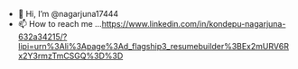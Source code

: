 - 👋 Hi, I’m @nagarjuna17444
- 📫 How to reach me ...https://www.linkedin.com/in/kondepu-nagarjuna-632a34215/?lipi=urn%3Ali%3Apage%3Ad_flagship3_resumebuilder%3BEx2mURV6Rx2Y3rmzTmCSGQ%3D%3D

<!---
nagarjuna17444/nagarjuna17444 is a ✨ special ✨ repository because its `README.md` (this file) appears on your GitHub profile.
You can click the Preview link to take a look at your changes.
--->
